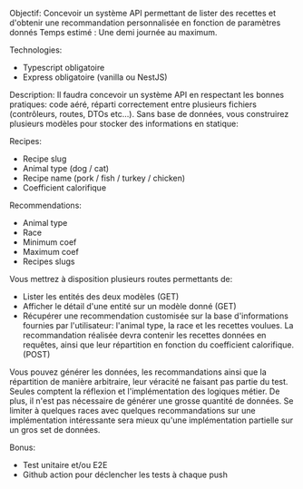 Objectif: Concevoir un système API permettant de lister des recettes et d'obtenir une recommandation personnalisée en fonction de paramètres donnés
Temps estimé : Une demi journée au maximum.

Technologies:
- Typescript obligatoire
- Express obligatoire (vanilla ou NestJS)

Description:
Il faudra concevoir un système API en respectant les bonnes pratiques: code aéré, réparti correctement entre plusieurs fichiers (contrôleurs, routes, DTOs etc…).
Sans base de données, vous construirez plusieurs modèles pour stocker des informations en statique:

Recipes:
- Recipe slug
- Animal type (dog / cat)
- Recipe name (pork / fish / turkey / chicken)
- Coefficient calorifique

Recommendations:
- Animal type
- Race
- Minimum coef
- Maximum coef
- Recipes slugs

Vous mettrez à disposition plusieurs routes permettants de:
- Lister les entités des deux modèles (GET)
- Afficher le détail d'une entité sur un modèle donné (GET)
- Récupérer une recommendation customisée sur la base d'informations fournies par l'utilisateur: l'animal type, la race et les recettes voulues. La recommandation réalisée devra contenir les recettes données en requêtes, ainsi que leur répartition en fonction du coefficient calorifique. (POST)

Vous pouvez générer les données, les recommandations ainsi que la répartition de manière arbitraire, leur véracité ne faisant pas partie du test. Seules comptent la réflexion et l'implémentation des logiques métier.
De plus, il n'est pas nécessaire de générer une grosse quantité de données. Se limiter à quelques races avec quelques recommandations sur une implémentation intéressante sera mieux qu'une implémentation partielle sur un gros set de données.

Bonus:
- Test unitaire et/ou E2E
- Github action pour déclencher les tests à chaque push